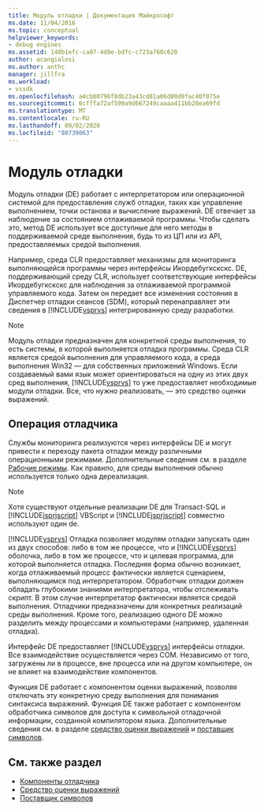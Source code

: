 ```yaml
---
title: Модуль отладки | Документация Майкрософт
ms.date: 11/04/2016
ms.topic: conceptual
helpviewer_keywords:
- debug engines
ms.assetid: 148b1efc-ca07-4d8e-bdfc-c723a760c620
author: acangialosi
ms.author: anthc
manager: jillfra
ms.workload:
- vssdk
ms.openlocfilehash: a4cb00796f8db23a43cd81a06d80d0fac40f075e
ms.sourcegitcommit: 6cfffa72af599a9d667249caaaa411bb28ea69fd
ms.translationtype: MT
ms.contentlocale: ru-RU
ms.lasthandoff: 09/02/2020
ms.locfileid: "80739063"
---
```

# <a name="debug-engine"></a>Модуль отладки
Модуль отладки (DE) работает с интерпретатором или операционной системой для предоставления служб отладки, таких как управление выполнением, точки останова и вычисление выражений. DE отвечает за наблюдение за состоянием отлаживаемой программы. Чтобы сделать это, метод DE использует все доступные для него методы в поддерживаемой среде выполнения, будь то из ЦП или из API, предоставляемых средой выполнения.

 Например, среда CLR предоставляет механизмы для мониторинга выполняющейся программы через интерфейсы Икордебугкскскс. DE, поддерживающий среду CLR, использует соответствующие интерфейсы Икордебугкскскс для наблюдения за отлаживаемой программой управляемого кода. Затем он передает все изменения состояния в Диспетчер отладки сеансов (SDM), который перенаправляет эти сведения в [!INCLUDE[vsprvs](../../code-quality/includes/vsprvs_md.md)] интегрированную среду разработки.

> [!NOTE]
> Модуль отладки предназначен для конкретной среды выполнения, то есть системы, в которой выполняется отладка программы. Среда CLR является средой выполнения для управляемого кода, а среда выполнения Win32 — для собственных приложений Windows. Если создаваемый вами язык может ориентироваться на одну из этих двух сред выполнения, [!INCLUDE[vsprvs](../../code-quality/includes/vsprvs_md.md)] то уже предоставляет необходимые модули отладки. Все, что нужно реализовать, — это средство оценки выражений.

## <a name="debug-engine-operation"></a>Операция отладчика
 Службы мониторинга реализуются через интерфейсы DE и могут привести к переходу пакета отладки между различными операционными режимами. Дополнительные сведения см. в разделе [Рабочие режимы](../../extensibility/debugger/operational-modes.md). Как правило, для среды выполнения обычно используется только одна дереализация.

> [!NOTE]
> Хотя существуют отдельные реализации DE для Transact-SQL и [!INCLUDE[jsprjscript](../../debugger/debug-interface-access/includes/jsprjscript_md.md)] VBScript и [!INCLUDE[jsprjscript](../../debugger/debug-interface-access/includes/jsprjscript_md.md)] совместно используют один de.

 [!INCLUDE[vsprvs](../../code-quality/includes/vsprvs_md.md)] Отладка позволяет модулям отладки запускать один из двух способов: либо в том же процессе, что и [!INCLUDE[vsprvs](../../code-quality/includes/vsprvs_md.md)] оболочка, либо в том же процессе, что и целевая программа, для которой выполняется отладка. Последняя форма обычно возникает, когда отлаживаемый процесс фактически является сценарием, выполняющимся под интерпретатором. Обработчик отладки должен обладать глубокими знаниями интерпретатора, чтобы отслеживать скрипт. В этом случае интерпретатор фактически является средой выполнения. Отладчики предназначены для конкретных реализаций среды выполнения. Кроме того, реализацию одного DE можно разделить между процессами и компьютерами (например, удаленная отладка).

 Интерфейс DE предоставляет [!INCLUDE[vsprvs](../../code-quality/includes/vsprvs_md.md)] интерфейсы отладки. Все взаимодействие осуществляется через COM. Независимо от того, загружены ли в процессе, вне процесса или на другом компьютере, он не влияет на взаимодействие компонентов.

 Функция DE работает с компонентом оценки выражений, позволяя отключать эту конкретную среду выполнения для понимания синтаксиса выражений. Функция DE также работает с компонентом обработчика символов для доступа к символьной отладочной информации, созданной компилятором языка. Дополнительные сведения см. в разделе [средство оценки выражений](../../extensibility/debugger/expression-evaluator.md) и [поставщик символов](../../extensibility/debugger/symbol-provider.md).

## <a name="see-also"></a>См. также раздел
- [Компоненты отладчика](../../extensibility/debugger/debugger-components.md)
- [Средство оценки выражений](../../extensibility/debugger/expression-evaluator.md)
- [Поставщик символов](../../extensibility/debugger/symbol-provider.md)
